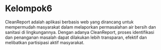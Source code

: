 # Kelompok6
CleanReport adalah aplikasi berbasis web yang dirancang untuk mempermudah masyarakat dalam melaporkan permasalahan air bersih dan sanitasi di lingkungannya. Dengan adanya CleanReport, proses identifikasi dan penanganan masalah dapat dilakukan lebih transparan, efektif dan melibatkan partisipasi aktif masyarakat.
